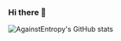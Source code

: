 ### Hi there 👋

<!--
**AgainstEntropy/AgainstEntropy** is a ✨ _special_ ✨ repository because its `README.md` (this file) appears on your GitHub profile.

Here are some ideas to get you started:

- 🔭 I’m currently working on ...
- 🌱 I’m currently learning ...
- 👯 I’m looking to collaborate on ...
- 🤔 I’m looking for help with ...
- 💬 Ask me about ...
- 📫 How to reach me: ...
- 😄 Pronouns: ...
- ⚡ Fun fact: ...
-->

![AgainstEntropy's GitHub stats](https://github-readme-stats.vercel.app/api?username=AgainstEntropy&show_icons=true&theme=catppuccin_latte)